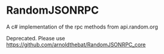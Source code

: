 # RandomJSONRPC
A c# implementation of the rpc methods from api.random.org

Deprecated. Please use https://github.com/arnoldthebat/RandomJSONRPC_core
